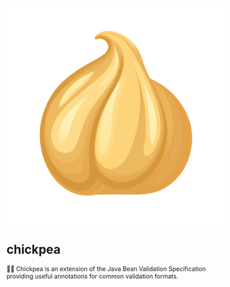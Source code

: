 ![](assets/logo/chickpea-512.png)
# chickpea
🐣🫛 Chickpea is an extension of the Java Bean Validation Specification providing useful annotations for common validation formats. 
